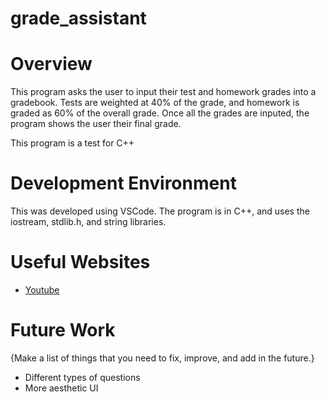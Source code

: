 # grade_assistant
# Overview


This program asks the user to input their test and homework grades into a gradebook. Tests are weighted at 40% of the grade, and homework is graded as 60% of the overall grade. Once all the grades are inputed, the program shows the user their final grade.

This program is a test for C++


# Development Environment
This was developed using VSCode. The program is in C++, and uses the iostream, stdlib.h, and string libraries.

# Useful Websites


* [Youtube]([http://url.link.goes.here](https://www.youtube.com/watch?v=vLnPwxZdW4Y))


# Future Work

{Make a list of things that you need to fix, improve, and add in the future.}
* Different types of questions
* More aesthetic UI
